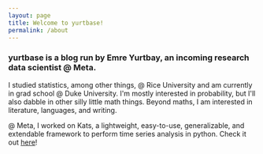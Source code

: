 ```yaml
---
layout: page
title: Welcome to yurtbase!
permalink: /about
---
```


### yurtbase is a blog run by Emre Yurtbay, an incoming research data scientist @ Meta.

I studied statistics, among other things, @ Rice University and am currently in grad school @ Duke University. I'm mostly interested in probability, but I'll also dabble in other silly little math things. Beyond maths, I am interested in literature, languages, and writing.

@ Meta, I worked on Kats, a lightweight, easy-to-use, generalizable, and extendable framework to perform time series analysis in python. Check it out [here](https://github.com/facebookresearch/Kats)!
